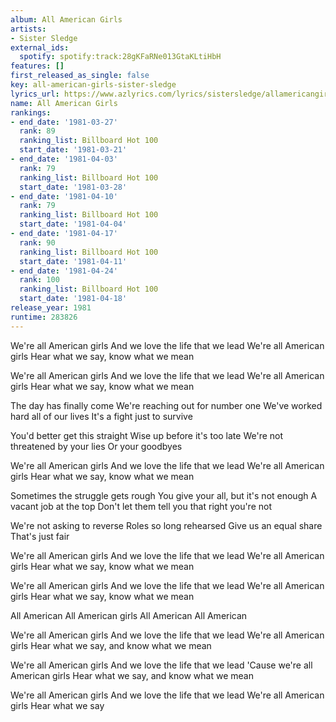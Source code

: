 ```yaml
---
album: All American Girls
artists:
- Sister Sledge
external_ids:
  spotify: spotify:track:28gKFaRNe013GtaKLtiHbH
features: []
first_released_as_single: false
key: all-american-girls-sister-sledge
lyrics_url: https://www.azlyrics.com/lyrics/sistersledge/allamericangirls.html
name: All American Girls
rankings:
- end_date: '1981-03-27'
  rank: 89
  ranking_list: Billboard Hot 100
  start_date: '1981-03-21'
- end_date: '1981-04-03'
  rank: 79
  ranking_list: Billboard Hot 100
  start_date: '1981-03-28'
- end_date: '1981-04-10'
  rank: 79
  ranking_list: Billboard Hot 100
  start_date: '1981-04-04'
- end_date: '1981-04-17'
  rank: 90
  ranking_list: Billboard Hot 100
  start_date: '1981-04-11'
- end_date: '1981-04-24'
  rank: 100
  ranking_list: Billboard Hot 100
  start_date: '1981-04-18'
release_year: 1981
runtime: 283826
---
```

We're all American girls
And we love the life that we lead
We're all American girls
Hear what we say, know what we mean

We're all American girls
And we love the life that we lead
We're all American girls
Hear what we say, know what we mean

The day has finally come
We're reaching out for number one
We've worked hard all of our lives
It's a fight just to survive

You'd better get this straight
Wise up before it's too late
We're not threatened by your lies
Or your goodbyes

We're all American girls
And we love the life that we lead
We're all American girls
Hear what we say, know what we mean

Sometimes the struggle gets rough
You give your all, but it's not enough
A vacant job at the top
Don't let them tell you that right you're not

We're not asking to reverse
Roles so long rehearsed
Give us an equal share
That's just fair

We're all American girls
And we love the life that we lead
We're all American girls
Hear what we say, know what we mean

We're all American girls
And we love the life that we lead
We're all American girls
Hear what we say, know what we mean

All American
All American girls
All American
All American

We're all American girls
And we love the life that we lead
We're all American girls
Hear what we say, and know what we mean

We're all American girls
And we love the life that we lead
'Cause we're all American girls
Hear what we say, and know what we mean

We're all American girls
And we love the life that we lead
We're all American girls
Hear what we say
